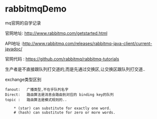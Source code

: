 # rabbitmqDemo

mq官网的自学记录

官网地址: http://www.rabbitmq.com/getstarted.html

API地址 :http://www.rabbitmq.com/releases/rabbitmq-java-client/current-javadoc/

官网代码 : https://github.com/rabbitmq/rabbitmq-tutorials


生产者是不直接跟队列打交道的,而是先通过交换区,让交换区跟队列打交道..

exchange类型区别

    fanout:   广播类型,不在乎队列名字
    Direct:   路由算法是消息会路由到对应的 binding key的队列
    topic :   路由算法是模式规则的..

        * (star) can substitute for exactly one word.
        # (hash) can substitute for zero or more words.